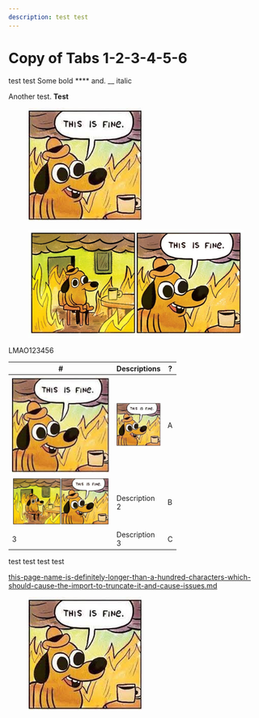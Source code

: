 ```yaml
---
description: test test
---
```


# Copy of Tabs 1-2-3-4-5-6

test test Some bold \*\*\*\* and. \_\_ italic

Another test. **Test**

<figure><img src="../.gitbook/assets/this is fine.jpeg" alt=""><figcaption></figcaption></figure>

<figure><img src="../.gitbook/assets/this-is-fine_large.webp" alt=""><figcaption></figcaption></figure>

LMAO123456

<table><thead><tr><th width="192.6">#</th><th width="75">Descriptions</th><th>?</th></tr></thead><tbody><tr><td><img src="../.gitbook/assets/this is fine.jpeg" alt="" data-size="original"></td><td><img src="../.gitbook/assets/this is fine.jpeg" alt="" data-size="original"></td><td>A</td></tr><tr><td><img src="../.gitbook/assets/this-is-fine_large.webp" alt="" data-size="original"></td><td>Description 2</td><td>B</td></tr><tr><td>3</td><td>Description 3</td><td>C</td></tr></tbody></table>

test test test test

[this-page-name-is-definitely-longer-than-a-hundred-characters-which-should-cause-the-import-to-truncate-it-and-cause-issues.md](../this-page-name-is-definitely-longer-than-a-hundred-characters-which-should-cause-the-import-to-truncate-it-and-cause-issues.md)

<figure><img src="../.gitbook/assets/this-file-name-is-definitely-longer-than-a-hundred-characters-which-should-cause-the-import-to-truncate-it-and-cause-issues.md.jpeg" alt=""><figcaption></figcaption></figure>
